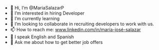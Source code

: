 - 👋 Hi, I’m @MariaSalazarP
- 👀 I’m interested in hiring Developer
- 🌱 I’m currently learning  
- 💞️ I’m looking to collaborate in recruiting developers to work with us.
- 📫 How to reach me: www.linkedin.com/in/maría-josé-salazar
- 👅 I speak English and Spanish
- 💬 Ask me  about how to get better job offers


<!---
MariaSalazarP/MariaSalazarP is a ✨ special ✨ repository because its `README.md` (this file) appears on your GitHub profile.
You can click the Preview link to take a look at your changes.
--->
